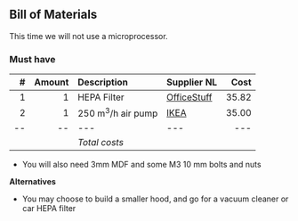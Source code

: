 ## Bill of Materials

This time we will not use a microprocessor.

### Must have

|#|Amount|Description|Supplier NL|Cost|
|-:|----:|:---------|:-------|---:|
|1|1|HEPA Filter|[OfficeStuff](http://www.officestuff.nl/producten/9370101-hepa_filter_large/)|35.82|
|2|1|250 m<sup>3</sup>/h air pump|[IKEA](http://www.ikea.com/nl/nl/catalog/products/70151613/)|35.00|
|--|--|---|---|---|
|||*Total costs*|||

* You will also need 3mm MDF and some M3 10 mm bolts and nuts

**Alternatives**

* You may choose to build a smaller hood, and go for a vacuum cleaner or car HEPA filter
